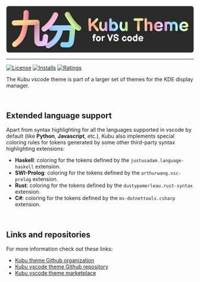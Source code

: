 
![Kubu theme logo](https://raw.githubusercontent.com/KubuTheme/kubu-art/main/kubu-full-logo.png)

<hr>

[![License](https://img.shields.io/github/license/KubuTheme/kubu-vscode-theme?style=for-the-badge)](https://marketplace.visualstudio.com/items?itemName=matthijsreyers.kubu-theme)
[![Installs](https://img.shields.io/visual-studio-marketplace/i/matthijsreyers.kubu-theme?style=for-the-badge)](https://marketplace.visualstudio.com/items?itemName=matthijsreyers.kubu-theme)
[![Ratings](https://img.shields.io/visual-studio-marketplace/stars/matthijsreyers.kubu-theme?style=for-the-badge)](https://marketplace.visualstudio.com/items?itemName=matthijsreyers.kubu-theme)

The Kubu vscode theme is part of a larger set of themes for the KDE display manager.

<!-- ## Syntax highlighting examples
<img alt="Kubu syntax colours examples" src="https://raw.githubusercontent.com/KubuTheme/kubu-art/main/code-examples.png"> -->

<br>

## Extended language support 
Apart from syntax highlighting for all the languages supported in vscode by default (like **Python**, **Javascript**, etc.), Kubu also implements special coloring rules for tokens generated by some other third-party syntax highlighting extensions:

- **Haskell**: coloring for the tokens defined by the `justusadam.language-haskell` extension.
- **SWI-Prolog**: coloring for the tokens defined by the `arthurwang.vsc-prolog` extension.
- **Rust**: coloring for the tokens defined by the `dustypomerleau.rust-syntax` extension.
- **C#**: coloring for the tokens defined by the `ms-dotnettools.csharp` extension.

<br>

## Links and repositories
For more information check out these links:
* [Kubu theme Github organization](https://github.com/KubuTheme/)
* [Kubu vscode theme Github repository](https://github.com/KubuTheme/kubu-vscode-theme/)
* [Kubu vscode theme marketplace](https://marketplace.visualstudio.com/items?itemName=matthijsreyers.kubu-theme)
